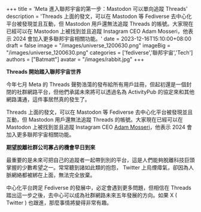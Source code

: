 +++
title = 'Meta 進入聯邦宇宙的第一步：Mastodon 可以單向追蹤 Threads'
description = 'Threads 上面的發文，可以在 Mastodon 等 Fediverse 去中心化平台被發現並且互動，但 Mastodon 用戶還無法追蹤 Threads 的帳號。大家現在已經可以在 Mastodon 上被找到並且追蹤 Instagram CEO Adam Mosseri，他表示 2024 會加入更多聯邦宇宙相關功能。'
date = 2023-12-16T15:10:00+08:00
draft = false
image = "/images/universe_1200630.png"
imageBig = "/images/universe_1200630.png"
categories = ['fediverse','聯邦宇宙','Tech']
authors = ["Batmatt"]
avatar = "/images/rabbit.jpg"
+++


**Threads 開始踏入聯邦宇宙世界**

今年七月 Meta 的 Threads 聲勢浩蕩的發布給所有用戶註冊，但起初還是一個封閉的社群網路平台，但他們承諾未來將可以透過名為 ActivityPub 的協定來和其他網路溝通，這件事居然真的發生了。

Threads 上面的發文，可以在 Mastodon 等 Fediverse 去中心化平台被發現並且互動，但 Mastodon 用戶還無法追蹤 Threads 的帳號。大家現在已經可以在 Mastodon 上被找到並且追蹤 Instagram CEO [Adam Mosseri](https://g0v.social/@mosseri@threads.net)，他表示 2024 會加入更多聯邦宇宙相關功能。

**期望脫離社群公司寡占的機會早日到來**

最重要的是未來可把自己的追蹤者一起帶到別的平台，這是人們能夠脫離科技巨頭掌握的少數希望之一。常常聽到諸如此類的抱怨， Twitter 上烏煙瘴氣，卻因為人脈網絡都被綁在上面，無法完全放棄。

中心化平台跨足 Fediverse 的發展中，必定會遇到更多問題，但相信在 Threads 踏出這一步之後，去中心可以成為社群網路未來五年發展的方向。如果 X ( Twitter ) 也跟進，那麼事情將變得非常有趣。